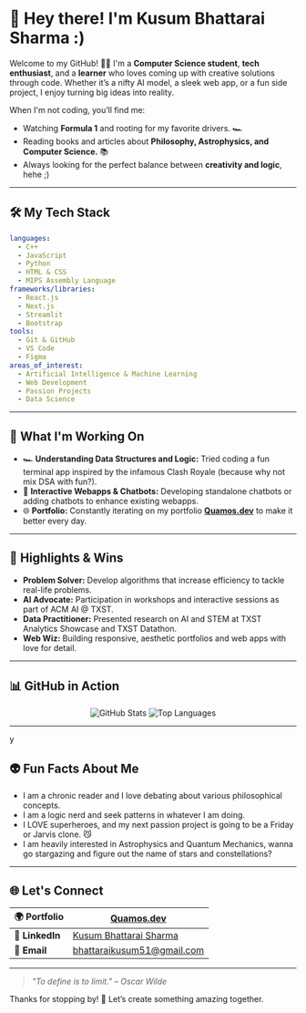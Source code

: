 
# 👋 Hey there! I'm Kusum Bhattarai Sharma :)

Welcome to my GitHub! 👩‍💻 I'm a **Computer Science student**, **tech enthusiast**, and a **learner** who loves coming up with creative solutions through code. Whether it’s a nifty AI model, a sleek web app, or a fun side project, I enjoy turning big ideas into reality.  


When I'm not coding, you’ll find me:  
- Watching **Formula 1** and rooting for my favorite drivers. 🏎️  
- Reading books and articles about **Philosophy, Astrophysics, and Computer Science.** 📚
- Always looking for the perfect balance between **creativity and logic**, hehe ;) 

---

## 🛠️ My Tech Stack  
```yaml
languages:  
  - C++
  - JavaScript
  - Python    
  - HTML & CSS
  - MIPS Assembly Language  
frameworks/libraries:  
  - React.js
  - Next.js  
  - Streamlit  
  - Bootstrap  
tools:  
  - Git & GitHub  
  - VS Code  
  - Figma  
areas_of_interest:  
  - Artificial Intelligence & Machine Learning  
  - Web Development  
  - Passion Projects
  - Data Science  
```
---

## 🚀 What I'm Working On  
- 🏎️ **Understanding Data Structures and Logic:** Tried coding a fun terminal app inspired by the infamous Clash Royale (because why not mix DSA with fun?).
- 🧩 **Interactive Webapps & Chatbots:** Developing standalone chatbots or adding chatbots to enhance existing webapps.  
- 🌐 **Portfolio:** Constantly iterating on my portfolio [**Quamos.dev**](https://quamos.dev) to make it better every day.  

---

## 🌟 Highlights & Wins  
- **Problem Solver:** Develop algorithms that increase efficiency to tackle real-life problems.
- **AI Advocate:** Participation in workshops and interactive sessions as part of ACM AI @ TXST.  
- **Data Practitioner:** Presented research on AI and STEM at TXST Analytics Showcase and TXST Datathon.  
- **Web Wiz:** Building responsive, aesthetic portfolios and web apps with love for detail.  

---

## 📊 GitHub in Action  
<p align="center">  
  <img src="https://github-readme-stats.vercel.app/api?username=kusum-bhattarai&show_icons=true&theme=tokyonight" alt="GitHub Stats" />  
  <img src="https://github-readme-stats.vercel.app/api/top-langs/?username=kusum-bhattarai&layout=compact&theme=tokyonight" alt="Top Languages" />  
</p>  

---
y
## 👽 Fun Facts About Me  
- I am a chronic reader and I love debating about various philosophical concepts.
- I am a logic nerd and seek patterns in whatever I am doing.
- I LOVE superheroes, and my next passion project is going to be a Friday or Jarvis clone. 😼
- I am heavily interested in Astrophysics and Quantum Mechanics, wanna go stargazing and figure out the name of stars and constellations?

---

## 🌐 Let's Connect  
| 🌍 **Portfolio**  | [Quamos.dev](https://quamos.dev) |  
|--------------------|---------------------------------|  
| 💼 **LinkedIn**   | [Kusum Bhattarai Sharma](https://www.linkedin.com/in/kusum-bhattarai-sharma/) |  
| 📧 **Email**      | bhattaraikusum51@gmail.com |  

---

> _"To define is to limit." – Oscar Wilde_  

Thanks for stopping by! 🚀 Let’s create something amazing together.  
```
